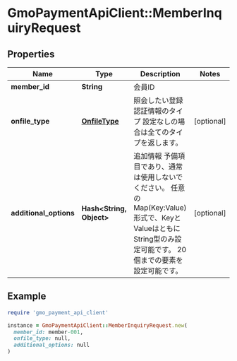 # GmoPaymentApiClient::MemberInquiryRequest

## Properties

| Name | Type | Description | Notes |
| ---- | ---- | ----------- | ----- |
| **member_id** | **String** | 会員ID |  |
| **onfile_type** | [**OnfileType**](OnfileType.md) | 照会したい登録認証情報のタイプ   設定なしの場合は全てのタイプを返します。  | [optional] |
| **additional_options** | **Hash&lt;String, Object&gt;** | 追加情報   予備項目であり、通常は使用しないでください。   任意のMap(Key:Value)形式で、KeyとValueはともにString型のみ設定可能です。   20個までの要素を設定可能です。  | [optional] |

## Example

```ruby
require 'gmo_payment_api_client'

instance = GmoPaymentApiClient::MemberInquiryRequest.new(
  member_id: member-001,
  onfile_type: null,
  additional_options: null
)
```

